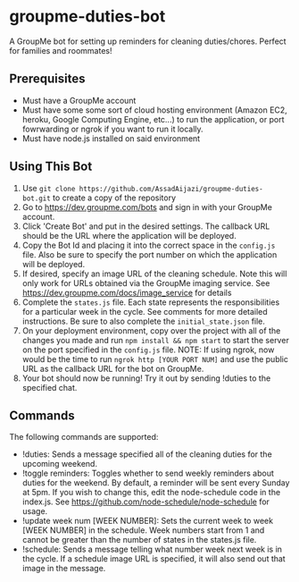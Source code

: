 # groupme-duties-bot
A GroupMe bot for setting up reminders for cleaning duties/chores. Perfect for families and roommates!

## Prerequisites
- Must have a GroupMe account
- Must have some some sort of cloud hosting environment (Amazon EC2, heroku, Google Computing Engine, etc...) to run the application, or port fowrwarding or ngrok if you want to run it locally.
- Must have node.js installed on said environment

## Using This Bot
1) Use `git clone https://github.com/AssadAijazi/groupme-duties-bot.git` to create a copy of the repository
2) Go to https://dev.groupme.com/bots and sign in with your GroupMe account.
3) Click 'Create Bot' and put in the desired settings. The callback URL should be the URL where the application will be deployed.
4) Copy the Bot Id and placing it into the correct space in the `config.js` file. Also be sure to specify the port number on which the application will be deployed.
5) If desired, specify an image URL of the cleaning schedule. Note this will only work for URLs obtained via the GroupMe imaging service. See https://dev.groupme.com/docs/image_service for details
6) Complete the `states.js` file. Each state represents the responsibilities for a particular week in the cycle. See comments for more detailed instructions. Be sure to also complete the `initial_state.json` file.
7) On your deployment environment, copy over the project with all of the changes you made and run `npm install && npm start` to start the server on the port specified in the `config.js` file.
NOTE: If using ngrok, now would be the time to run `ngrok http [YOUR PORT NUM]` and use the public URL as the callback URL for the bot on GroupMe.
8) Your bot should now be running! Try it out by sending !duties to the specified chat.

## Commands
The following commands are supported:
- !duties: Sends a message specified all of the cleaning duties for the upcoming weekend.
- !toggle reminders: Toggles whether to send weekly reminders about duties for the weekend. By default, a reminder will be sent every Sunday at 5pm. If you wish to change this, edit the node-schedule code in the index.js. See https://github.com/node-schedule/node-schedule for usage.
- !update week num [WEEK NUMBER]: Sets the current week to week [WEEK NUMBER] in the schedule. Week numbers start from 1 and cannot be greater than the number of states in the states.js file.
- !schedule: Sends a message telling what number week next week is in the cycle. If a schedule image URL is specified, it will also send out that image in the message.
